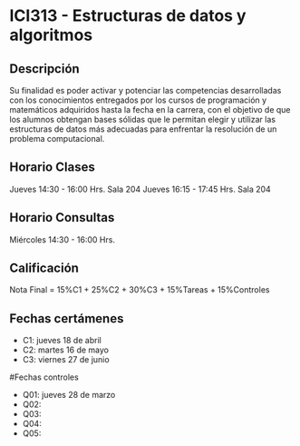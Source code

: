 # ICI313 - Estructuras de datos y algoritmos

## Descripción

Su finalidad es poder activar y potenciar las competencias desarrolladas con los conocimientos entregados por los cursos de programación y matemáticos adquiridos hasta la fecha en la carrera, con el objetivo de que los alumnos obtengan bases sólidas que le permitan elegir y utilizar las estructuras de datos más adecuadas para enfrentar la resolución de un problema computacional.

## Horario Clases
Jueves 14:30 - 16:00 Hrs. Sala 204
Jueves 16:15 - 17:45 Hrs. Sala 204

## Horario Consultas
Miércoles 14:30 - 16:00 Hrs. 

## Calificación
Nota Final = 15%C1 + 25%C2 + 30%C3 + 15%Tareas + 15%Controles

## Fechas certámenes
* C1: jueves 18 de abril
* C2: martes 16 de mayo
* C3: viernes 27 de junio

#Fechas controles
* Q01: jueves 28 de marzo
* Q02: 
* Q03: 
* Q04:
* Q05:

